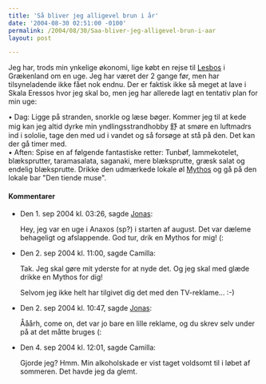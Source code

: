 ```yaml
---
title: 'Så bliver jeg alligevel brun i år'
date: '2004-08-30 02:51:00 -0100'
permalink: /2004/08/30/Saa-bliver-jeg-alligevel-brun-i-aar
layout: post

---
```

Jeg har, trods min ynkelige økonomi, lige købt en rejse til [Lesbos](http://www.magicaljourneys.com/Lesvos/lesvos-discover-eressos.html) i Grækenland om en uge. Jeg har været der 2 gange før, men har tilsyneladende ikke fået nok endnu. Der er faktisk ikke så meget at lave i Skala Eressos hvor jeg skal bo, men jeg har allerede lagt en tentativ plan for min uge:

• Dag: Ligge på stranden, snorkle og læse bøger. Kommer jeg til at kede mig kan jeg altid dyrke min yndlingsstrandhobby 舒 at smøre en luftmadrs ind i sololie, tage den med ud i vandet og så forsøge at stå på den. Det kan der gå timer med.   
• Aften: Spise en af følgende fantastiske retter: Tunbøf, lammekotelet, blæksprutter, taramasalata, saganaki, mere blæksprutte, græsk salat og endelig blæksprutte. Drikke den udmærkede lokale øl [Mythos](http://greekproducts.com/mythosbeer/company.html) og gå på den lokale bar "Den tiende muse".
<div class="vintage-comments">
<h4>Kommentarer </h4>
<ul class="vintage-comments-list"><li>
<p class="comment-meta">Den <time datetime="2004-09-01T15:26:39+02:00">1. sep 2004 kl.  03:26</time>, sagde <a href="http://verture.net/">Jonas</a>:</p>
<p>Hey, jeg var en uge i Anaxos (sp?) i starten af august. Det var dæleme behageligt og afslappende. God tur, drik en Mythos for mig! (:</p>
</li>

<li>
<p class="comment-meta">Den <time datetime="2004-09-02T11:00:03+02:00">2. sep 2004 kl.  11:00</time>, sagde Camilla:</p>
<p>Tak. Jeg skal gøre mit yderste for at nyde det. Og jeg skal med glæde drikke en Mythos for dig!</p>
<p>Selvom jeg ikke helt har tilgivet dig det med den TV-reklame... :-)</p>
</li>

<li>
<p class="comment-meta">Den <time datetime="2004-09-02T22:47:29+02:00">2. sep 2004 kl.  10:47</time>, sagde <a href="http://verture.net/">Jonas</a>:</p>
<p>Ååårh, come on, det var jo bare en lille reklame, og du skrev selv under på at det måtte bruges (:</p>
</li>

<li>
<p class="comment-meta">Den <time datetime="2004-09-04T12:01:40+02:00">4. sep 2004 kl.  12:01</time>, sagde Camilla:</p>
<p>Gjorde jeg? Hmm. Min alkoholskade er vist taget voldsomt til i løbet af sommeren. Det havde jeg da glemt.</p>
</li>
</ul>
</div>
